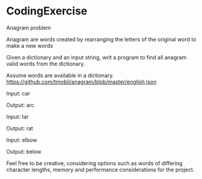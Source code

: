 # CodingExercise
Anagram problem

Anagram are words created by rearranging the letters of the original word to make a new words

 Given a dictionary and an input string, writ a program to find all anagram valid words from the dictionary. 

Assume words are available in a dictionary.
https://github.com/tmobil/anagram/blob/master/english.json

Input: car

Output: arc   


Input: tar

Output: rat   


Input: elbow

Output: below   


Feel free to be creative, considering options such as words of differing character lengths, memory and performance considerations for the project.      

